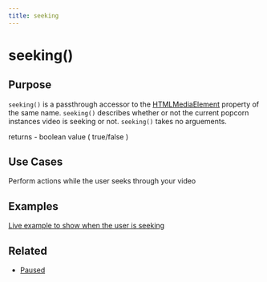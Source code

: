 ```yaml
---
title: seeking
---
```

# seeking() #

## Purpose ##

`seeking()` is a passthrough accessor to the [HTMLMediaElement](https://developer.mozilla.org/en/DOM/HTMLMediaElement) property of the same name. `seeking()` describes whether or not the current popcorn instances video is seeking or not.  `seeking()` takes no arguements.

returns - boolean value ( true/false )

## Use Cases ##

Perform actions while the user seeks through your video

## Examples ##

[Live example to show when the user is seeking](http://jsfiddle.net/popcornjs/gquDv/)

## Related ##

* [Paused](#paused)
